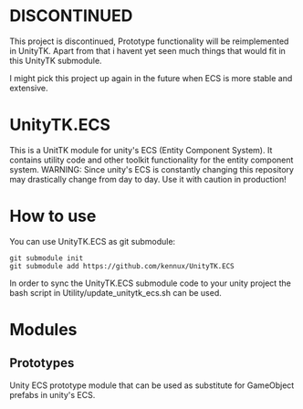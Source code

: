 # DISCONTINUED

This project is discontinued, Prototype functionality will be reimplemented in UnityTK.
Apart from that i havent yet seen much things that would fit in this UnityTK submodule.

I might pick this project up again in the future when ECS is more stable and extensive.

# UnityTK.ECS

This is a UnitTK module for unity's ECS (Entity Component System).
It contains utility code and other toolkit functionality for the entity component system.
WARNING: Since unity's ECS is constantly changing this repository may drastically change from day to day.
Use it with caution in production!

# How to use

You can use UnityTK.ECS as git submodule:

`git submodule init`  
`git submodule add https://github.com/kennux/UnityTK.ECS`

In order to sync the UnityTK.ECS submodule code to your unity project the bash script in Utility/update_unitytk_ecs.sh can be used.

# Modules

Prototypes
-----

Unity ECS prototype module that can be used as substitute for GameObject prefabs in unity's ECS.

